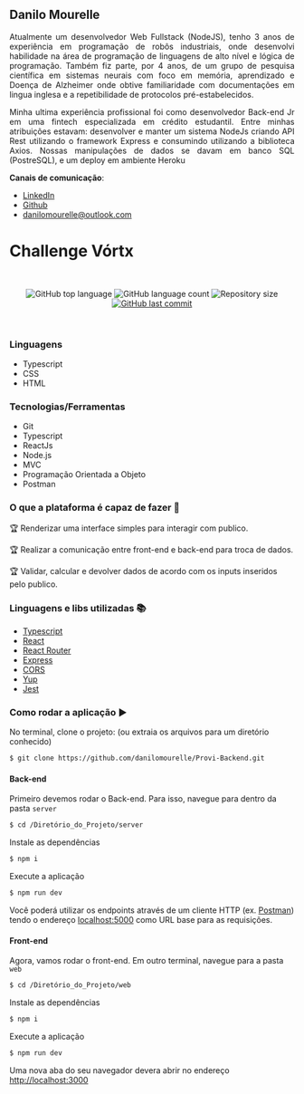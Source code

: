 ## Danilo Mourelle
<p align="justify">Atualmente um desenvolvedor Web Fullstack (NodeJS), tenho 3 anos de experiência em programação de robôs industriais, onde desenvolvi habilidade na área de programação de linguagens de alto nível e lógica de programação. Também fiz parte, por 4 anos, de um grupo de pesquisa científica em sistemas neurais com foco em memória, aprendizado e Doença de Alzheimer onde obtive familiaridade com documentações em lingua inglesa e a repetibilidade de protocolos pré-estabelecidos.</p>

<p align="justify">Minha ultima experiência profissional foi como desenvolvedor Back-end Jr em uma fintech especializada em crédito estudantil. Entre minhas atribuições estavam: desenvolver e manter um sistema NodeJs criando API Rest utilizando o framework Express e consumindo utilizando a biblioteca Axios. Nossas manipulações de dados se davam em banco SQL (PostreSQL), e um deploy em ambiente Heroku </p>

**Canais de comunicação**:
- [LinkedIn](https://www.linkedin.com/in/danilomourelle/)
- [Github](https://github.com/danilomourelle)
- <danilomourelle@outlook.com>

# Challenge Vórtx

<br>
<p align="center">
  <img alt="GitHub top language" src="https://img.shields.io/github/languages/top/danilomourelle/Vortx">

  <img alt="GitHub language count" src="https://img.shields.io/github/languages/count/danilomourelle/Vortx">

  <img alt="Repository size" src="https://img.shields.io/github/repo-size/danilomourelle/Vortx">

  <a href="https://github.com/danilomourelle/Vortx/commits/master">
    <img alt="GitHub last commit" src="https://img.shields.io/github/last-commit/danilomourelle/Vortx">
  </a>
</p>
<br>

### Linguagens

* Typescript
* CSS
* HTML

### Tecnologias/Ferramentas

* Git
* Typescript
* ReactJs
* Node.js
* MVC
* Programação Orientada a Objeto
* Postman

### O que a plataforma é capaz de fazer :checkered_flag:

:trophy: Renderizar uma interface simples para interagir com publico.

:trophy: Realizar a comunicação entre front-end e back-end para troca de dados.

:trophy: Validar, calcular e devolver dados de acordo com os inputs inseridos pelo publico.

### Linguagens e libs utilizadas :books:

- [Typescript](https://www.typescriptlang.org/docs/home.html)
- [React](https://pt-br.reactjs.org/)
- [React Router](https://reactrouter.com/)
- [Express](https://expressjs.com/)
- [CORS](https://www.npmjs.com/package/cors)
- [Yup](https://github.com/jquense/yup)
- [Jest](https://jestjs.io/)


### Como rodar a aplicação :arrow_forward:

No terminal, clone o projeto: (ou extraia os arquivos para um diretório conhecido) 
```bash
$ git clone https://github.com/danilomourelle/Provi-Backend.git
```

#### Back-end
Primeiro devemos rodar o Back-end. Para isso, navegue para dentro da pasta `server`
```bash
$ cd /Diretório_do_Projeto/server
```
Instale as dependências
```bash
$ npm i
```
Execute a aplicação
```bash
$ npm run dev
```
Você poderá utilizar os endpoints através de um cliente HTTP (ex. [Postman](https://www.postman.com/product/api-client/)) tendo o endereço [localhost:5000](http:localhost:5000) como URL base para as requisições.

#### Front-end
Agora, vamos rodar o front-end. Em outro terminal, navegue para a pasta `web`
```bash
$ cd /Diretório_do_Projeto/web
```
Instale as dependências
```bash
$ npm i
```
Execute a aplicação
```bash
$ npm run dev
```
Uma nova aba do seu navegador devera abrir no endereço [http://localhost:3000](http://localhost:3000)
